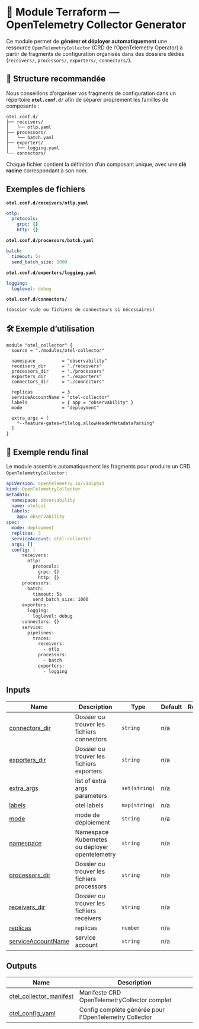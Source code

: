 # 🚀 Module Terraform — OpenTelemetry Collector Generator

Ce module permet de **générer et déployer automatiquement** une ressource
`OpenTelemetryCollector` (CRD de l’OpenTelemetry Operator) à partir de fragments
de configuration organisés dans des dossiers dédiés (`receivers/`, `processors/`, `exporters/`, `connectors/`).

## 📂 Structure recommandée

Nous conseillons d’organiser vos fragments de configuration dans un répertoire **`otel.conf.d/`** afin de séparer proprement les familles de composants :  

```text
otel.conf.d/
├── receivers/
│   └── otlp.yaml
├── processors/
│   └── batch.yaml
├── exporters/
│   └── logging.yaml
└── connectors/
```

Chaque fichier contient la définition d’un composant unique, avec une **clé racine** correspondant à son nom.

## Exemples de fichiers

**`otel.conf.d/receivers/otlp.yaml`**
```yaml
otlp:
  protocols:
    grpc: {}
    http: {}
```

**`otel.conf.d/processors/batch.yaml`**
```yaml
batch:
  timeout: 5s
  send_batch_size: 1000
```

**`otel.conf.d/exporters/logging.yaml`**
```yaml
logging:
  loglevel: debug
```

**`otel.conf.d/connectors/`**
```text
(dossier vide ou fichiers de connecteurs si nécessaires)
```

## 🛠️ Exemple d’utilisation

```hcl
module "otel_collector" {
  source = "./modules/otel-collector"

  namespace          = "observability"
  receivers_dir      = "./receivers"
  processors_dir     = "./processors"
  exporters_dir      = "./exporters"
  connectors_dir     = "./connectors"

  replicas           = 3
  serviceAccountName = "otel-collector"
  labels             = { app = "observability" }
  mode               = "deployment"

  extra_args = [
    "--feature-gates=filelog.allowHeaderMetadataParsing"
  ]
}
```

## 📜 Exemple rendu final

Le module assemble automatiquement les fragments pour produire un CRD `OpenTelemetryCollector` :

```yaml
apiVersion: opentelemetry.io/v1alpha1
kind: OpenTelemetryCollector
metadata:
  namespace: observability
  name: otelcol
  labels:
    app: observability
spec:
  mode: deployment
  replicas: 3
  serviceAccount: otel-collector
  args: []
  config: |
      receivers:
        otlp:
          protocols:
            grpc: {}
            http: {}
      processors:
        batch:
          timeout: 5s
          send_batch_size: 1000
      exporters:
        logging:
          loglevel: debug
      connectors: {}
      service:
        pipelines:
          traces:
            receivers:
              - otlp
            processors:
              - batch
            exporters:
              - logging
```


## Inputs

| Name | Description | Type | Default | Required |
|------|-------------|------|---------|:--------:|
| <a name="input_connectors_dir"></a> [connectors\_dir](#input\_connectors\_dir) | Dossier ou trouver les fichiers connectors | `string` | n/a | yes |
| <a name="input_exporters_dir"></a> [exporters\_dir](#input\_exporters\_dir) | Dossier ou trouver les fichiers exporters | `string` | n/a | yes |
| <a name="input_extra_args"></a> [extra\_args](#input\_extra\_args) | list of extra args parameters | `set(string)` | n/a | yes |
| <a name="input_labels"></a> [labels](#input\_labels) | otel labels | `map(string)` | n/a | yes |
| <a name="input_mode"></a> [mode](#input\_mode) | mode de déploiement | `string` | n/a | yes |
| <a name="input_namespace"></a> [namespace](#input\_namespace) | Namespace Kubernetes ou déployer opentelemetry | `string` | n/a | yes |
| <a name="input_processors_dir"></a> [processors\_dir](#input\_processors\_dir) | Dossier ou trouver les fichiers processors | `string` | n/a | yes |
| <a name="input_receivers_dir"></a> [receivers\_dir](#input\_receivers\_dir) | Dossier ou trouver les fichiers receivers | `string` | n/a | yes |
| <a name="input_replicas"></a> [replicas](#input\_replicas) | replicas | `number` | n/a | yes |
| <a name="input_serviceAccountName"></a> [serviceAccountName](#input\_serviceAccountName) | service account | `string` | n/a | yes |

## Outputs

| Name | Description |
|------|-------------|
| <a name="output_otel_collector_manifest"></a> [otel\_collector\_manifest](#output\_otel\_collector\_manifest) | Manifeste CRD OpenTelemetryCollector complet |
| <a name="output_otel_config_yaml"></a> [otel\_config\_yaml](#output\_otel\_config\_yaml) | Config complète générée pour l'OpenTelemetry Collector |